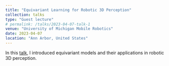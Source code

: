 ```yaml
---
title: "Equivariant Learning for Robotic 3D Perception"
collection: talks
type: "Guest lecture"
# permalink: /talks/2023-04-07-talk-1
venue: "University of Michigan Mobile Robotics"
date: 2023-04-07
location: "Ann Arbor, United States"
---
```


In this [talk](https://www.youtube.com/watch?v=n8C4vNyc2v4), I introduced equivariant models and their applications in robotic 3D perception. 
